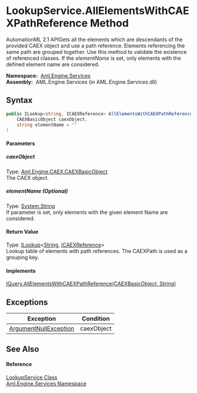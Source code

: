 LookupService.AllElementsWithCAEXPathReference Method
=====================================================
AutomationML 2.1 APIGets all the elements which are descendants of the provided CAEX object and use a path reference. Elements referencing the same path are grouped together. Use this method to validate the existence of referenced classes. If the *elementName* is set, only elements with the defined element name are considered.

  **Namespace:**  [Aml.Engine.Services][1]  
  **Assembly:**  AML.Engine.Services (in AML.Engine.Services.dll)

Syntax
------

```csharp
public ILookup<string, ICAEXReference> AllElementsWithCAEXPathReference(
	CAEXBasicObject caexObject,
	string elementName = ""
)
```

#### Parameters

##### *caexObject*
Type: [Aml.Engine.CAEX.CAEXBasicObject][2]  
The CAEX object.

##### *elementName* (Optional)
Type: [System.String][3]  
If parameter is set, only elements with the given element Name are considered.

#### Return Value
Type: [ILookup][4]&lt;[String][3], [ICAEXReference][5]>  
 Lookup table of elements with path references. The CAEXPath is used as a grouping key. 
#### Implements
[IQuery.AllElementsWithCAEXPathReference(CAEXBasicObject, String)][6]  


Exceptions
----------

Exception                  | Condition  
-------------------------- | ---------- 
[ArgumentNullException][7] | caexObject 


See Also
--------

#### Reference
[LookupService Class][8]  
[Aml.Engine.Services Namespace][1]  

[1]: ../README.md
[2]: ../../Aml.Engine.CAEX/CAEXBasicObject/README.md
[3]: https://docs.microsoft.com/dotnet/api/system.string
[4]: https://docs.microsoft.com/dotnet/api/system.linq.ilookup-2
[5]: ../../Aml.Engine.Services.Interfaces/ICAEXReference/README.md
[6]: ../../Aml.Engine.Services.Interfaces/IQuery/AllElementsWithCAEXPathReference.md
[7]: https://docs.microsoft.com/dotnet/api/system.argumentnullexception
[8]: README.md
[9]: https://www.automationml.org
[10]: ../../icons/logoShade.png